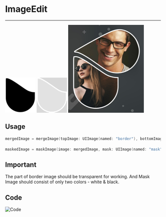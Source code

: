 # ImageEdit

--------------

![Preview](https://github.com/Eratos1122/ImageEdit/blob/master/mask1.png)
![Preview](https://github.com/Eratos1122/ImageEdit/blob/master/border.png)
![Preview](https://github.com/Eratos1122/ImageEdit/blob/master/maskandmergewithborder.png)

Usage
--------------
```swift
mergedImage = mergeImage(topImage: UIImage(named: "border"), bottomImage: photo)

maskedImage = maskImage(image: mergedImage, mask: UIImage(named: "mask"))
```

Important
--------------

The <Gray> part of border image should be transparent for working.
And Mask Image should consist of only two colors - white & black.

Code
--------------

![Code](https://github.com/Eratos1122/ImageEdit/blob/master/ImageEdit.swift)
